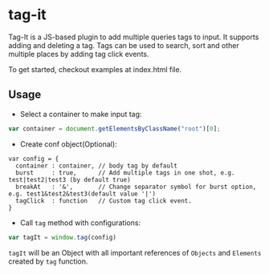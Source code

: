 # tag-it

Tag-It is a JS-based plugin to add multiple queries tags to input. It supports adding and deleting a tag. Tags can be used to search, sort and other multiple places by adding tag click events.

To get started, checkout examples at index.html file.

## Usage

- Select a container to make input tag:

```javascript
var container = document.getElementsByClassName("root")[0];
```

- Create conf object(Optional):

```javacript
var config = {
  container : container, // body tag by default
  burst     : true,      // Add multiple tags in one shot, e.g. test|test2|test3 (by default true)
  breakAt   : '&',       // Change separator symbol for burst option, e.g. test1&test2&test3(default value '|')
  tagClick  : function   // Custom tag click event.
}
```

- Call `tag` method with configurations:

```javascript
var tagIt = window.tag(config)
```

`tagIt` will be an Object with all important references of `Objects` and `Elements` created by `tag` function.
